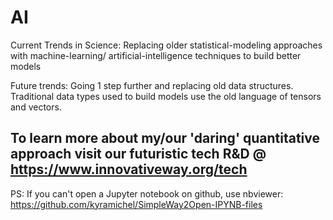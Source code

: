 # AI 


Current Trends in Science: Replacing older statistical-modeling approaches with machine-learning/ artificial-intelligence techniques to build better models


Future trends: Going 1 step further and replacing old data structures.  Traditional data types used to build models use the old language of tensors and vectors.

## To learn more about my/our 'daring' quantitative approach visit our futuristic tech R&D @ https://www.innovativeway.org/tech




PS: If you can't open a Jupyter notebook on github, use nbviewer:
https://github.com/kyramichel/SimpleWay2Open-IPYNB-files
